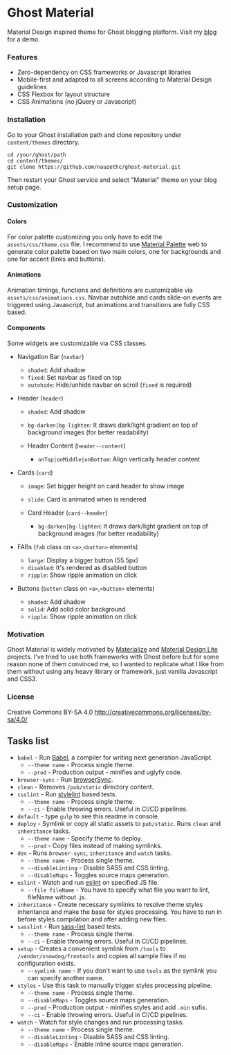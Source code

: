 # Ghost Material

Material Design inspired theme for Ghost blogging platform. Visit my [blog](http://www.nauzethdez.com/) for a demo.


### Features

* Zero-dependency on CSS frameworks or Javascript libraries
* Mobile-first and adapted to all screens according to Material Design guidelines
* CSS Flexbox for layout structure
* CSS Animations (no jQuery or Javascript)


### Installation

Go to your Ghost installation path and clone repository under `content/themes` directory.

```
cd /your/ghost/path
cd content/themes/
git clone https://github.com/nauzethc/ghost-material.git
```

Then restart your Ghost service and select "Material" theme on your blog setup page.


### Customization

#### Colors

For color palette customizing you only have to edit the `assets/css/theme.css` file. I recommend to use [Material Palette](https://www.materialpalette.com/) web to generate color palette based on two main colors, one for backgrounds and one for accent (links and buttons).

#### Animations

Animation timings, functions and definitions are customizable via `assets/css/animations.css`. Navbar autohide and cards slide-on events are triggered using Javascript, but animations and transitions are fully CSS based.

#### Components

Some widgets are customizable via CSS classes.

* Navigation Bar (`navbar`)
  * `shaded`: Add shadow
  * `fixed`: Set navbar as fixed on top
  * `autohide`: Hide/unhide navbar on scroll (`fixed` is required)


* Header (`header`)
  * `shaded`: Add shadow
  * `bg-darken|bg-lighten`: It draws dark/light gradient on top of background images (for better readability)

  * Header Content (`header--content`)
    * `onTop|onMiddle|onBottom`: Align vertically header content


* Cards (`card`)
  * `image`: Set bigger height on card header to show image
  * `slide`: Card is animated when is rendered

  * Card Header (`card--header`)
    * `bg-darken|bg-lighten`: It draws dark/light gradient on top of background images (for better readability)


* FABs (`fab` class on `<a>`,`<button>` elements)
  * `large`: Display a bigger button (55.5px)
  * `disabled`: It's rendered as disabled button
  * `ripple`: Show ripple animation on click


* Buttons (`button` class on `<a>`,`<button>` elements)
  * `shaded`: Add shadow
  * `solid`: Add solid color background
  * `ripple`: Show ripple animation on click


### Motivation

Ghost Material is widely motivated by [Materialize](http://materializecss.com/) and [Material Design Lite](http://www.getmdl.io/) projects. I've tried to use both frameworks with Ghost before but for some reason none of them convinced me, so I wanted to replicate what I like from them without using any heavy library or framework, just vanilla Javascript and CSS3.

### License

Creative Commons BY-SA 4.0 
http://creativecommons.org/licenses/by-sa/4.0/

## Tasks list
* `babel` - Run [Babel](https://babeljs.io/), a compiler for writing next generation JavaScript.
  * `--theme name` - Process single theme.
  * `--prod` - Production output - minifies and uglyfy code.
* `browser-sync` - Run [browserSync](https://www.browsersync.io/).
* `clean` - Removes `/pub/static` directory content.
* `csslint` - Run [stylelint](https://github.com/stylelint/stylelint) based tests.
  * `--theme name` - Process single theme.
  * `--ci` - Enable throwing errors. Useful in CI/CD pipelines.
* `default` - type `gulp` to see this readme in console.
* `deploy` - Symlink or copy all static assets to `pub/static`. Runs `clean` and `inheritance` tasks.
  * `--theme name` - Specify theme to deploy.
  * `--prod` - Copy files instead of making symlinks.
* `dev` - Runs `browser-sync`, `inheritance` and `watch`  tasks.
  * `--theme name` - Process single theme.
  * `--disableLinting` - Disable SASS and CSS linting.
  * `--disableMaps` - Toggles source maps generation.
* `eslint` - Watch and run [eslint](https://github.com/adametry/gulp-eslint) on specified JS file.
  * `--file fileName` - You have to specify what file you want to lint, fileName without .js.
* `inheritance` - Create necessary symlinks to resolve theme styles inheritance and make the base for styles processing. You have to run in before styles compilation and after adding new files.
* `sasslint` - Run [sass-lint](https://github.com/sasstools/sass-lint) based tests.
  * `--theme name` - Process single theme.
  * `--ci` - Enable throwing errors. Useful in CI/CD pipelines.
* `setup` - Creates a convenient symlink from `/tools` to `/vendor/snowdog/frontools` and copies all sample files if no configuration exists.
  * `--symlink name` - If you don't want to use `tools` as the symlink you can specify another name.
* `styles` - Use this task to manually trigger styles processing pipeline.
  * `--theme name` - Process single theme.
  * `--disableMaps` - Toggles source maps generation.
  * `--prod` - Production output - minifies styles and add `.min` sufix.
  * `--ci` - Enable throwing errors. Useful in CI/CD pipelines.
* `watch` - Watch for style changes and run processing tasks.
  * `--theme name` - Process single theme.
  * `--disableLinting` - Disable SASS and CSS linting.
  * `--disableMaps` - Enable inline source maps generation.
